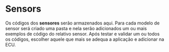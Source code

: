 # Sensors
Os códigos dos **sensores** serão armazenados aqui. Para cada modelo de sensor será criado uma pasta e nela serão adicionados um ou mais exemplos de código do relativo sensor. Após testar e validar um ou todos os códigos, escolher aquele que mais se adequa a aplicação e adicionar na ECU.
